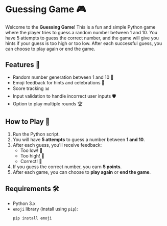# Guessing Game 🎮

Welcome to the **Guessing Game**! This is a fun and simple Python game where the player tries to guess a random number between 1 and 10. You have 5 attempts to guess the correct number, and the game will give you hints if your guess is too high or too low. After each successful guess, you can choose to play again or end the game.

## Features 🚀
- Random number generation between 1 and 10 🎲
- Emoji feedback for hints and celebrations 🎉
- Score tracking 📊
- Input validation to handle incorrect user inputs 🛡️
- Option to play multiple rounds 🏆

## How to Play 🎯
1. Run the Python script.
2. You will have **5 attempts** to guess a number between **1 and 10**.
3. After each guess, you'll receive feedback:
   - Too low! 🔻
   - Too high! 🔺
   - Correct! 🎉
4. If you guess the correct number, you earn **5 points**.
5. After each game, you can choose to **play again** or **end the game**.

## Requirements 🛠️
- Python 3.x
- `emoji` library (install using `pip`):
  ```bash
  pip install emoji
